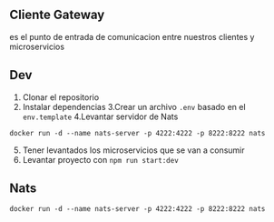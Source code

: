 ## Cliente Gateway
es el punto de entrada de comunicacion entre nuestros clientes y microservicios

## Dev

1. Clonar el repositorio
2. Instalar dependencias
3.Crear un archivo `.env` basado en el `env.template`
4.Levantar servidor de Nats
```
docker run -d --name nats-server -p 4222:4222 -p 8222:8222 nats

```
5. Tener levantados los microservicios que se van a consumir
6. Levantar proyecto con `npm run start:dev`

## Nats
 ```
docker run -d --name nats-server -p 4222:4222 -p 8222:8222 nats
```